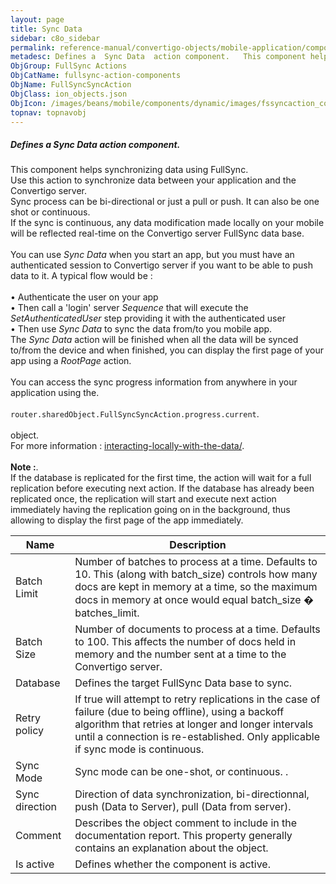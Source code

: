 ```yaml
---
layout: page
title: Sync Data
sidebar: c8o_sidebar
permalink: reference-manual/convertigo-objects/mobile-application/components/fullsync-action-components/sync-data/
metadesc: Defines a  Sync Data  action component.   This component helps synchronizing data using FullSync. Use this action to synchronize data between your app
ObjGroup: FullSync Actions
ObjCatName: fullsync-action-components
ObjName: FullSyncSyncAction
ObjClass: ion_objects.json
ObjIcon: /images/beans/mobile/components/dynamic/images/fssyncaction_color_32x32.png
topnav: topnavobj
---
```

##### Defines a <i>Sync Data</i> action component. <br/>

 This component helps synchronizing data using FullSync.<br/>
Use this action to synchronize data between your application and the Convertigo server.<br/>
Sync process can be bi-directional or just a pull or push. It can also be one shot or continuous.<br/>
If the sync is continuous, any data modification made locally on your mobile will be reflected real-time on the Convertigo server FullSync data base.<br/>
<br/>
You can use <i>Sync Data</i> when you start an app, but you must have an authenticated session to Convertigo server if you want to be able to push data to it. A typical flow would be :<br/>
<br/>
 • Authenticate the user on your app<br/>
 • Then call a 'login' server <i>Sequence</i> that will execute the <i>SetAuthenticatedUser</i> step providing it with the authenticated user<br/>
 • Then use <i>Sync Data</i> to sync the data from/to you mobile app.<br/>
The <i>Sync Data</i> action will be finished when all the data will be synced to/from the device and when finished, you can display the first page of your app using a <i>RootPage</i> action.<br/>
<br/>
You can access the sync progress information from anywhere in your application using the.<br/>
<br/>
<code>router.sharedObject.FullSyncSyncAction.progress.current</code>.<br/>
<br/>
object.<br/>
For more information : <a href='https://www.convertigo.com/documentation/latest/reference-manual/convertigo-mbaas-server/convertigo-full-sync-architecture/#interacting-locally-on-the-mobile-with-the-data'>interacting-locally-with-the-data/</a>.<br/>
<br/>
<b>Note :</b>.<br/>
If the database is replicated for the first time, the action will wait for a full replication before executing next action. If the database has already been replicated once, the replication will start and execute next action immediately having the replication going on in the background, thus allowing to display the first page of the app immediately.

Name | Description 
--- | ---
Batch Limit | Number of batches to process at a time. Defaults to 10. This (along with batch_size) controls how many docs are kept in memory at a time, so the maximum docs in memory at once would equal batch_size � batches_limit.
Batch Size | Number of documents to process at a time. Defaults to 100. This affects the number of docs held in memory and the number sent at a time to the Convertigo server.
Database | Defines the target FullSync Data base to sync.
Retry policy | If true will attempt to retry replications in the case of failure (due to being offline), using a backoff algorithm that retries at longer and longer intervals until a connection is re-established. Only applicable if sync mode is continuous.
Sync Mode | Sync mode can be one-shot, or continuous. .
Sync direction | Direction of data synchronization, bi-directionnal, push (Data to Server), pull (Data from server).
Comment | Describes the object comment to include in the documentation report.  This property generally contains an explanation about the object. 
Is active | Defines whether the component is active. 


